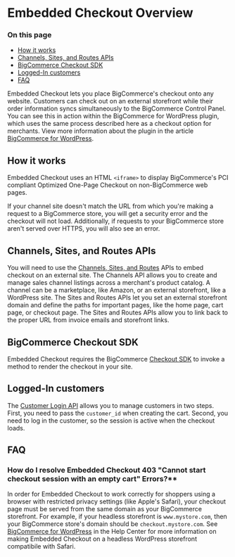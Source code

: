 # Embedded Checkout Overview

<div class="otp" id="no-index">

### On this page
- [How it works](#how-it-works)
- [Channels, Sites, and Routes APIs](#channels-sites-and-routes-apis)
- [BigCommerce Checkout SDK](#bigcommerce-checkout-sdk)
- [Logged-In customers](#logged-in-customers)
- [FAQ](#faq)

</div>

Embedded Checkout lets you place BigCommerce's checkout onto any website. Customers can check out on an external storefront while their order information syncs simultaneously to the BigCommerce Control Panel. You can see this in action within the BigCommerce for WordPress plugin, which uses the same process described here as a checkout option for merchants. View more information about the plugin in the article [BigCommerce for WordPress](https://developer.bigcommerce.com/bigcommerce-for-wordpress/getting-started/introduction).

## How it works

Embedded Checkout uses an HTML `<iframe>` to display BigCommerce's PCI compliant Optimized One-Page Checkout on non-BigCommerce web pages.

If your channel site doesn't match the URL from which you're making a request to a BigCommerce store, you will get a security error and the checkout will not load. Additionally, if requests to your BigCommerce store aren't served over HTTPS, you will also see an error.

## Channels, Sites, and Routes APIs

You will need to use the [Channels, Sites, and Routes](https://developer.bigcommerce.com/api-reference/cart-checkout/channels-listings-api) APIs to embed checkout on an external site. The Channels API allows you to create and manage sales channel listings across a merchant's product catalog. A channel can be a marketplace, like Amazon, or an external storefront, like a WordPress site. The Sites and Routes APIs let you set an external storefront domain and define the paths for important pages, like the home page, cart page, or checkout page. The Sites and Routes APIs allow you to link back to the proper URL from invoice emails and storefront links.

## BigCommerce Checkout SDK

Embedded Checkout requires the BigCommerce [Checkout SDK](https://developer.bigcommerce.com/api-docs/cart-and-checkout/checkout-sdk) to invoke a method to render the checkout in your site.

## Logged-In customers

The [Customer Login API](https://developer.bigcommerce.com/api-docs/customers/customer-login-api) allows you to manage customers in two steps. First, you need to pass the `customer_id` when creating the cart. Second, you need to log in the customer, so the session is active when the checkout loads.

## FAQ

### How do I resolve Embedded Checkout 403 "Cannot start checkout session with an empty cart" Errors?**

In order for Embedded Checkout to work correctly for shoppers using a browser with restricted privacy settings (like Apple's Safari), your checkout page must be served from the same domain as your BigCommerce storefront. For example, if your headless storefront is `www.mystore.com`, then your BigCommerce store's domain should be `checkout.mystore.com`. See [BigCommerce for WordPress](https://support.bigcommerce.com/s/article/BigCommerce-for-WordPress-Checkout#safari) in the Help Center for more information on making Embedded Checkout on a headless WordPress storefront compatibile with Safari.
